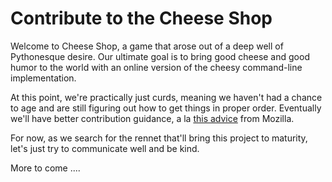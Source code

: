 # Contribute to the Cheese Shop

Welcome to Cheese Shop, a game that arose out of a deep well of Pythonesque desire. Our ultimate goal is to bring good cheese and good humor to the world with an online version of the cheesy command-line implementation.

At this point, we're practically just curds, meaning we haven't had a chance to age and are still figuring out how to get things in proper order. Eventually we'll have better contribution guidance, a la [this advice](https://mozillascience.github.io/working-open-workshop/contributing/) from Mozilla.

For now, as we search for the rennet that'll bring this project to maturity, let's just try to communicate well and be kind.

More to come ....
